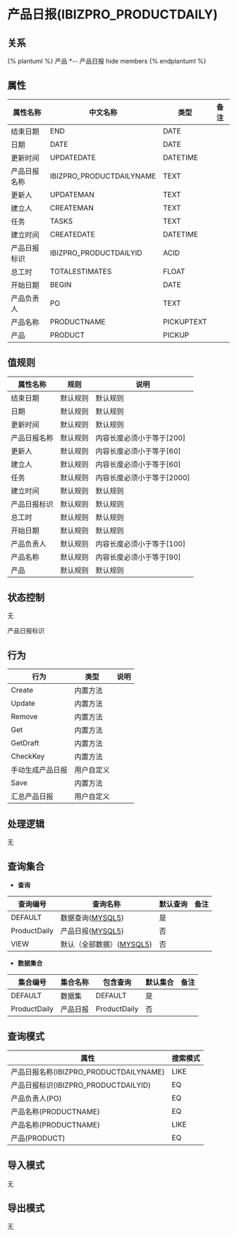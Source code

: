 # 产品日报(IBIZPRO_PRODUCTDAILY)

  

## 关系
{% plantuml %}
产品 *-- 产品日报 
hide members
{% endplantuml %}

## 属性

| 属性名称        |    中文名称    | 类型     |  备注  |
| --------   |------------| -----   |  -------- | 
|结束日期|END|DATE|&nbsp;|
|日期|DATE|DATE|&nbsp;|
|更新时间|UPDATEDATE|DATETIME|&nbsp;|
|产品日报名称|IBIZPRO_PRODUCTDAILYNAME|TEXT|&nbsp;|
|更新人|UPDATEMAN|TEXT|&nbsp;|
|建立人|CREATEMAN|TEXT|&nbsp;|
|任务|TASKS|TEXT|&nbsp;|
|建立时间|CREATEDATE|DATETIME|&nbsp;|
|产品日报标识|IBIZPRO_PRODUCTDAILYID|ACID|&nbsp;|
|总工时|TOTALESTIMATES|FLOAT|&nbsp;|
|开始日期|BEGIN|DATE|&nbsp;|
|产品负责人|PO|TEXT|&nbsp;|
|产品名称|PRODUCTNAME|PICKUPTEXT|&nbsp;|
|产品|PRODUCT|PICKUP|&nbsp;|

## 值规则
| 属性名称    | 规则    |  说明  |
| --------   |------------| ----- | 
|结束日期|默认规则|默认规则|
|日期|默认规则|默认规则|
|更新时间|默认规则|默认规则|
|产品日报名称|默认规则|内容长度必须小于等于[200]|
|更新人|默认规则|内容长度必须小于等于[60]|
|建立人|默认规则|内容长度必须小于等于[60]|
|任务|默认规则|内容长度必须小于等于[2000]|
|建立时间|默认规则|默认规则|
|产品日报标识|默认规则|默认规则|
|总工时|默认规则|默认规则|
|开始日期|默认规则|默认规则|
|产品负责人|默认规则|内容长度必须小于等于[100]|
|产品名称|默认规则|内容长度必须小于等于[90]|
|产品|默认规则|默认规则|

## 状态控制

无

产品日报标识


## 行为
| 行为    | 类型    |  说明  |
| --------   |------------| ----- | 
|Create|内置方法|&nbsp;|
|Update|内置方法|&nbsp;|
|Remove|内置方法|&nbsp;|
|Get|内置方法|&nbsp;|
|GetDraft|内置方法|&nbsp;|
|CheckKey|内置方法|&nbsp;|
|手动生成产品日报|用户自定义|&nbsp;|
|Save|内置方法|&nbsp;|
|汇总产品日报|用户自定义|&nbsp;|

## 处理逻辑
无

## 查询集合

* **查询**

| 查询编号 | 查询名称       | 默认查询 |   备注|
| --------  | --------   | --------   | ----- |
|DEFAULT|数据查询([MYSQL5](../../appendix/query_MYSQL5.md#IbizproProductDaily_Default))|是|&nbsp;|
|ProductDaily|产品日报([MYSQL5](../../appendix/query_MYSQL5.md#IbizproProductDaily_ProductDaily))|否|&nbsp;|
|VIEW|默认（全部数据）([MYSQL5](../../appendix/query_MYSQL5.md#IbizproProductDaily_View))|否|&nbsp;|

* **数据集合**

| 集合编号 | 集合名称   |  包含查询  | 默认集合 |   备注|
| --------  | --------   | -------- | --------   | ----- |
|DEFAULT|数据集|DEFAULT|是|&nbsp;|
|ProductDaily|产品日报|ProductDaily|否|&nbsp;|

## 查询模式
| 属性      |    搜索模式     |
| --------   |------------|
|产品日报名称(IBIZPRO_PRODUCTDAILYNAME)|LIKE|
|产品日报标识(IBIZPRO_PRODUCTDAILYID)|EQ|
|产品负责人(PO)|EQ|
|产品名称(PRODUCTNAME)|EQ|
|产品名称(PRODUCTNAME)|LIKE|
|产品(PRODUCT)|EQ|

## 导入模式
无


## 导出模式
无
